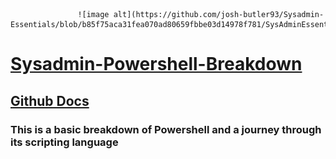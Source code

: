                    ![image alt](https://github.com/josh-butler93/Sysadmin-Essentials/blob/b85f75aca31fea070ad80659fbbe03d14978f781/SysAdminEssentials.jpg)
# [Sysadmin-Powershell-Breakdown](https://learn.microsoft.com/en-us/powershell/module/microsoft.powershell.core/about/about_operators?view=powershell-7.5)
## [Github Docs](https://docs.github.com/en/get-started/writing-on-github/getting-started-with-writing-and-formatting-on-github/basic-writing-and-formatting-syntax)
### This is a basic breakdown of Powershell and a journey through its scripting language

